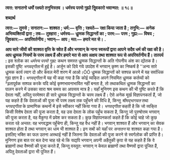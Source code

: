 **त्वत्त: सनातनो धर्मो रक्ष्यते तनुभिस्तव ।** **धर्मस्य परमो गुह्यो निॢवकारो भवान्मत: ॥ १८॥** 

**शब्दार्थ** 

**त्वत्त:—** **तुमसे** **; सनातन:—** **शाश्वत** **; धर्म:—** **वृत्ति** **; रक्ष्यते—** **रक्षा किया जाता है** **; तनुभि:—** **अनेक अभिव्यक्तियों द्वारा** **; तव—** **तुश्हारा** **; धर्मस्य—** **धाॢमक सिद्धान्तों का** **; परम:—** **परम** **; गुह्य:—** **विषय** **; निॢवकार:—** **अपरिवर्तनीय** **; भवान्—** **आप** **; मत:—** **हमारे मत से।** **.** 

**आप सारे जीवों की शाश्वत वृत्ति के स्रोत हैं और भगवान् के नाना स्वरूपों द्वारा आपने** **सदैव धर्म की रक्षा की है। आप धाॢमक नियमों के परम लक्ष्य हैं और हमारे मत से आप अक्षय** **तथा शाश्वत रूप से अपरिवर्तनीय हैं।** **तात्पर्य :** इस श्लोक का *धर्मस्य परमो गुह्य:* कथन समस्त धाॢमक सिद्धान्तों के अति गोपनीय अंश का द्योतक है। इसकी पुष्टि *भगवद्गीता* में हुई है। अर्जुन को दिये गये उपदेश में भगवान् कृष्ण का निष्कर्ष है ''अन्य सारे धाॢमक कार्य त्याग दो और केवल मेरी शरण में आओ।ÓÓ धाॢमक सिद्धान्तों को सश्पन्न करने में यह सर्वाधिक गुह्य ज्ञान है। *भगवद्गीता* में यह भी कहा गया है कि कोई व्यकि्त अपने नियमित धाॢमक कर्तव्यों को ²ढ़तापूर्वक सश्पन्न करके यदि कोई कृष्णभावनाभावित नहीं बनता है, तो तथाकथित धाॢमक सिद्धान्तों का पालन करने में उसका सारा श्रम समय का अपव्यय मात्र है। यहाँ मुनिगण इस कथन की भी पुष्टि करते हैं कि देवता नहीं, अपितु परमेश्वर ही सारे धाॢमक सिद्धान्तों के चरम लक्ष्य हैं। ऐसे अनेक मूर्ख विज्ञापनकर्ता हैं, जो यह कहते हैं कि देवताओं की पूजा भी परम लक्ष्य तक पहुँचने की विधि है, किन्तु *श्रीमद्भागवत* तथा *भगवद्गीता* के प्रामाणिक कथनों में इसे स्वीकार नहीं किया गया है। *भगवद्गीता* कहती है कि जो व्यकि्त किसी विशेष देवता की पूजा करता है, वह उस देवता के लोक पहुँच सकता है, किन्तु जो पुरुषोत्तम भगवान् की पूजा करता है, वह वैकुण्ठ में प्रवेश कर सकता है। कुछ विज्ञापनकर्ता कहते हैं कि कोई चाहे जो कुछ करता रहे अन्तत: वह भगवद्धाम पहुँचेगा ही, किन्तु यह वैध नहीं है। भगवान् शाश्वत हैं और भगवान् का सेवक शाश्वत होता है तथा भगवान् का धाम भी शाश्वत है। इन सबों को यहाँ पर *सनातन* या शाश्वत कहा गया है। इसलिए भक्ति का फल उतना अस्थाई नहीं है जितना कि देवताओं की पूजा करने से स्वर्गलोक की प्राप्ति है। मुनिगण इस बात पर बल देना चाह रहे थे कि यद्यपि भगवान् अपनी अहैतुकी कृपा से यह कहते हैं कि वे ब्राह्मणों तथा वैष्णवों की पूजा करते हैं, किन्तु वस्तुत: भगवान् न केवल ब्राह्मणों तथा वैष्णवों द्वारा पूजित हैं, अपितु देवताओं द्वारा भी पूजित हैं।  